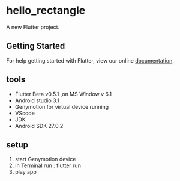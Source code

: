 # hello_rectangle

A new Flutter project.

## Getting Started

For help getting started with Flutter, view our online
[documentation](https://flutter.io/).

## tools
- Flutter Beta v0.5.1 ,on MS Window v 6.1
- Android studio 3.1
- Genymotion for virtual device running
- VScode
- JDK
- Android SDK 27.0.2
## setup
 1. start Genymotion device 
 2. in Terminal run : flutter run
 3. play app
